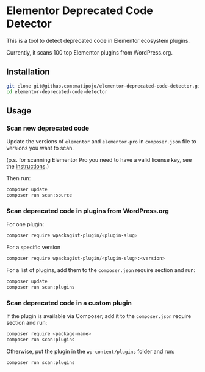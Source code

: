 # Elementor Deprecated Code Detector

This is a tool to detect deprecated code in Elementor ecosystem plugins.

Currently, it scans 100 top Elementor plugins from WordPress.org.

## Installation

```bash
git clone git@github.com:matipojo/elementor-deprecated-code-detector.git
cd elementor-deprecated-code-detector
```

## Usage

### Scan new deprecated code

Update the versions of `elementor` and `elementor-pro` in `composer.json` file to versions you want to scan.

(p.s. for scanning Elementor Pro you need to have a valid license key, see the [instructions](https://developers.elementor.com/docs/cli/composer/#install-elementor-pro/).)

Then run:

```bash
composer update
composer run scan:source
```

### Scan deprecated code in plugins from WordPress.org

For one plugin:
```bash
composer require wpackagist-plugin/<plugin-slug>
```
For a specific version
```bash
composer require wpackagist-plugin/<plugin-slug>:<version>
```

For a list of plugins, add them to the `composer.json` require section and run:
```bash
composer update
composer run scan:plugins
```

### Scan deprecated code in a custom plugin
If the plugin is available via Composer, add it to the `composer.json` require section and run:

```bash
composer require <package-name>
composer run scan:plugins
```

Otherwise, put the plugin in the `wp-content/plugins` folder and run:
```bash
composer run scan:plugins
```
